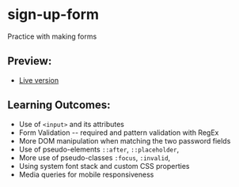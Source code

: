 # sign-up-form
Practice with making forms

## Preview: 
- [Live version](https://natashachiu.github.io/sign-up-form/)

## Learning Outcomes:
* Use of `<input>` and its attributes
* Form Validation -- required and pattern validation with RegEx
* More DOM manipulation when matching the two password fields
* Use of pseudo-elements `::after`, `::placeholder`,
* More use of pseudo-classes `:focus`, `:invalid`,
* Using system font stack and custom CSS properties
* Media queries for mobile responsiveness
